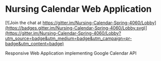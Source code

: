 # Nursing Calendar Web Application 

[![Join the chat at https://gitter.im/Nursing-Calendar-Spring-4060/Lobby](https://badges.gitter.im/Nursing-Calendar-Spring-4060/Lobby.svg)](https://gitter.im/Nursing-Calendar-Spring-4060/Lobby?utm_source=badge&utm_medium=badge&utm_campaign=pr-badge&utm_content=badge)

Responsive Web Application implementing Google Calendar API

